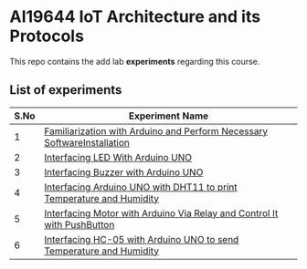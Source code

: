 # AI19644 IoT Architecture and its Protocols
This repo contains the  add lab **experiments** regarding this course.

## List of experiments

| S.No | Experiment Name           |
|--------|------------------------------| 
| 1      | [Familiarization with Arduino and Perform Necessary SoftwareInstallation](./experiment_1) |
| 2      | [Interfacing LED With Arduino UNO](./experiment_2a)    |
| 3     | [Interfacing Buzzer with Arduino UNO](./experiment_2b)                  |
| 4    | [Interfacing Arduino UNO with DHT11 to print Temperature and Humidity](./experiment_3a)              | 
| 5     | [Interfacing Motor with Arduino Via Relay and Control It with PushButton](./experiment_3b)                  |
| 6    |  [Interfacing HC-05 with Arduino UNO to send Temperature and Humidity](./experiment_4)                   |  
